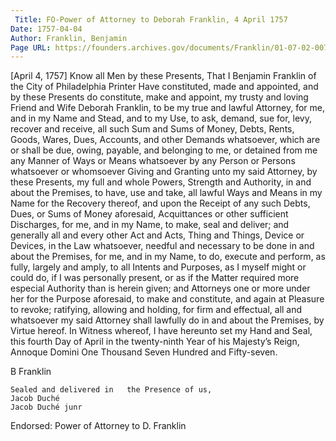 ```yaml
---
 Title: FO-Power of Attorney to Deborah Franklin, 4 April 1757
Date: 1757-04-04
Author: Franklin, Benjamin
Page URL: https://founders.archives.gov/documents/Franklin/01-07-02-0070
---
```


[April 4, 1757]
Know all Men by these Presents, That I Benjamin Franklin of the City of Philadelphia Printer Have constituted, made and appointed, and by these Presents do constitute, make and appoint, my trusty and loving Friend and Wife Deborah Franklin, to be my true and lawful Attorney, for me, and in my Name and Stead, and to my Use, to ask, demand, sue for, levy, recover and receive, all such Sum and Sums of Money, Debts, Rents, Goods, Wares, Dues, Accounts, and other Demands whatsoever, which are or shall be due, owing, payable, and belonging to me, or detained from me any Manner of Ways or Means whatsoever by any Person or Persons whatsoever or whomsoever Giving and Granting unto my said Attorney, by these Presents, my full and whole Powers, Strength and Authority, in and about the Premises, to have, use and take, all lawful Ways and Means in my Name for the Recovery thereof, and upon the Receipt of any such Debts, Dues, or Sums of Money aforesaid, Acquittances or other sufficient Discharges, for me, and in my Name, to make, seal and deliver; and generally all and every other Act and Acts, Thing and Things, Device or Devices, in the Law whatsoever, needful and necessary to be done in and about the Premises, for me, and in my Name, to do, execute and perform, as fully, largely and amply, to all Intents and Purposes, as I myself might or could do, if I was personally present, or as if the Matter required more especial Authority than is herein given; and Attorneys one or more under her for the Purpose aforesaid, to make and constitute, and again at Pleasure to revoke; ratifying, allowing and holding, for firm and effectual, all and whatsoever my said Attorney shall lawfully do in and about the Premises, by Virtue hereof. In Witness whereof, I have hereunto set my Hand and Seal, this fourth Day of April in the twenty-ninth Year of his Majesty’s Reign, Annoque Domini One Thousand Seven Hundred and Fifty-seven.

  B Franklin

  
    Sealed and delivered in   the Presence of us,
    Jacob Duché
    Jacob Duché junr
  
 Endorsed: Power of Attorney to D. Franklin

